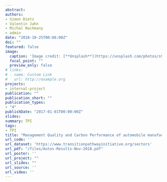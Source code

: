 ```yaml
---
abstract: 
authors:
- Simon Dietz
- Valentin Jahn
- Michal Nachmany
- admin
date: "2018-10-25T00:00:00Z"
doi: ""
featured: false
image:
  caption: 'Image credit: [**Unsplash**](https://unsplash.com/photos/s9CC2SKySJM)'
  focal_point: ""
  preview_only: false
# links:
# - name: Custom Link
#   url: http://example.org
projects:
- internal-project
publication: ""
publication_short: ""
publication_types:
- "4"
publishDate: "2017-01-01T00:00:00Z"
slides: 
summary: TPI
tags:
- TPI
title: "Management Quality and Carbon Performance of automobile manufacturers: November 2018 update"
url_code: ''
url_dataset: 'https://www.transitionpathwayinitiative.org/sectors'
url_pdf: "/files/Autos-Results-Nov-2018.pdf"
url_poster: ''
url_project: ""
url_slides: ""
url_source: ''
url_video: ''
---
```

